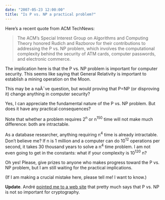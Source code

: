 ```yaml
---
date: "2007-05-23 12:00:00"
title: "Is P vs. NP a practical problem?"
---
```




Here&rsquo;s a recent quote from ACM TechNews:

> The ACM&rsquo;s Special Interest Group on Algorithms and Computing Theory honored Rudich and Razborov for their contributions to addressing the P vs. NP problem, which involves the computational complexity behind the security of ATM cards, computer passwords, and electronic commerce.

The implication here is that the P vs. NP problem is important for computer security. This seems like saying that General Relativity is important to establish a mining operation on the Moon.

This may be a naÃ¯ve question, but would proving that P=NP (or disproving it) change anything in computer security?

Yes, I can appreciate the fundamental nature of the P vs. NP problem. But does it have any practical consequences?

Note that whether a problem requires 2<sup>n</sup> or n<sup>150</sup> time will not make much difference: both are intractable.

As a database researcher, anything requiring n<sup>4</sup> time is already intractable. Don&rsquo;t believe me? If n is 1 million and a computer can do 10<sup>12</sup> operations per second, it takes 30 thousand years to solve a n<sup>4</sup> time problem. I am not even going to get in the constants: what if your complexity is 10<sup>120</sup> n?

Oh yes! Please, give prizes to anyone who makes progress toward the P vs. NP problem, but I am still waiting for the practical implications.

(If I am making a crucial mistake here, please tell me! I want to know.)

__Update__. André [pointed me to a web site](http://world.std.com/~reinhold/p=np.txt) that pretty much says that P vs. NP is not so important for cryptography.

